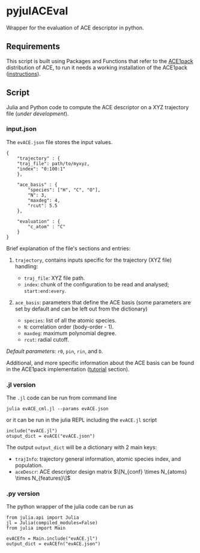 # pyjulACEval

Wrapper for the evaluation of ACE descriptor in python.

## Requirements

This script is built using Packages and Functions that refer to the [ACE1pack](https://acesuit.github.io/ACE1pack.jl/dev/) distribution of ACE, to run it needs a working installation of the ACE1pack ([instructions](https://acesuit.github.io/ACE1pack.jl/dev/gettingstarted/installation/)).

## Script

Julia and Python code to compute the ACE descriptor on a XYZ trajectory file (_under development_).

### input.json

The `evACE.json` file stores the input values.

    {
        "trajectory" : {
        "traj_file": path/to/myxyz,
        "index": "0:100:1"
        },

        "ace_basis" : {
            "species": ["H", "C", "O"],
            "N": 3,
            "maxdeg": 4,
            "rcut": 5.5
        },

        "evaluation" : {
            "c_atom" : "C"
        }
    }

Brief explanation of the file's sections and entries:

1. `trajectory`, contains inputs specific for the trajectory (XYZ file) handling:
    - `traj_file`: XYZ file path.
    - `index`: chunk of the configuration to be read and analysed; `start:end:every`.
    
2. `ace_basis`: parameters that define the ACE basis (some parameters are set by default and can be left out from the dictionary)
    - `species`: list of all the atomic species.
    - `N`: correlation order (body-order - 1).
    - `maxdeg`: maximum polynomial degree.
    - `rcut`: radial cutoff.

_Default parameters_: `r0`, `pin`, `rin`, and `D`.

Additional, and more specific information about the ACE basis can be found in the ACE1pack implementation ([tutorial](https://acesuit.github.io/ACE1pack.jl/dev/literate_tutorials/) section).


### .jl version

The `.jl` code can be run from command line

    julia evACE_cml.jl --params evACE.json

or it can be run in the julia REPL including the `evACE.jl` script

    include("evACE.jl")
    otuput_dict = evACE("evACE.json")

The output `output_dict` will be a dictionary with 2 main keys:
- `trajInfo`: trajectory general information, atomic species index, and population.
- `aceDescr`: ACE descriptor design matrix $\[N_{conf} \times N_{atoms} \times N_{features}\]$

### .py version

The python wrapper of the julia code can be run as

    from julia.api import Julia
    jl = Julia(compiled_modules=False)
    from julia import Main

    evACEfn = Main.include("evACE.jl")
    output_dict = evACEfn("evACE.json")

